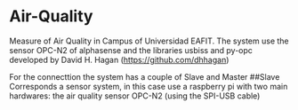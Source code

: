 # Air-Quality
Measure of Air Quality in Campus of Universidad EAFIT. The system use the sensor OPC-N2 of alphasense and the libraries usbiss and py-opc developed by David H. Hagan (https://github.com/dhhagan)

For the connecttion the system has a couple of Slave and Master
##Slave
Corresponds a sensor system, in this case use a raspberry pi with two main hardwares: the air quality sensor OPC-N2 (using the SPI-USB cable) 
